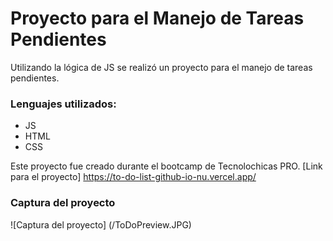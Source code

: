 # Proyecto para el Manejo de Tareas Pendientes

Utilizando la lógica de JS se realizó un proyecto para el manejo de tareas pendientes.

### Lenguajes utilizados:
 * JS
 * HTML 
 * CSS

Este proyecto fue creado durante el bootcamp de Tecnolochicas PRO.
   [Link para el proyecto] https://to-do-list-github-io-nu.vercel.app/

### Captura del proyecto
  ![Captura del proyecto] (/ToDoPreview.JPG)
